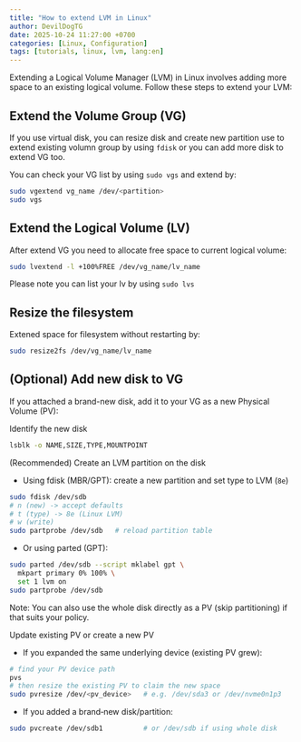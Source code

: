 ```yaml
---
title: "How to extend LVM in Linux"
author: DevilDogTG
date: 2025-10-24 11:27:00 +0700
categories: [Linux, Configuration]
tags: [tutorials, linux, lvm, lang:en]
---
```


Extending a Logical Volume Manager (LVM) in Linux involves adding more space to an existing logical volume. Follow these steps to extend your LVM:

## Extend the Volume Group (VG)

If you use virtual disk, you can resize disk and create new partition use to extend existing volumn group by using `fdisk` or you can add more disk to extend VG too.

You can check your VG list by using `sudo vgs` and extend by:

```sh
sudo vgextend vg_name /dev/<partition>
sudo vgs
```

## Extend the Logical Volume (LV)

After extend VG you need to allocate free space to current logical volume:

```sh
sudo lvextend -l +100%FREE /dev/vg_name/lv_name
```

Please note you can list your lv by using `sudo lvs`

## Resize the filesystem

Extened space for filesystem without restarting by:

```sh
sudo resize2fs /dev/vg_name/lv_name
```

## (Optional) Add new disk to VG


If you attached a brand-new disk, add it to your VG as a new Physical Volume (PV):

Identify the new disk

```sh
lsblk -o NAME,SIZE,TYPE,MOUNTPOINT
```

(Recommended) Create an LVM partition on the disk

- Using fdisk (MBR/GPT): create a new partition and set type to LVM (`8e`)

```sh
sudo fdisk /dev/sdb
# n (new) -> accept defaults
# t (type) -> 8e (Linux LVM)
# w (write)
sudo partprobe /dev/sdb   # reload partition table
```

- Or using parted (GPT):

```sh
sudo parted /dev/sdb --script mklabel gpt \ 
  mkpart primary 0% 100% \ 
  set 1 lvm on
sudo partprobe /dev/sdb
```

Note: You can also use the whole disk directly as a PV (skip partitioning) if that suits your policy.

Update existing PV or create a new PV

- If you expanded the same underlying device (existing PV grew):

```sh
# find your PV device path
pvs
# then resize the existing PV to claim the new space
sudo pvresize /dev/<pv_device>   # e.g. /dev/sda3 or /dev/nvme0n1p3
```

- If you added a brand‑new disk/partition:

```sh
sudo pvcreate /dev/sdb1          # or /dev/sdb if using whole disk
```